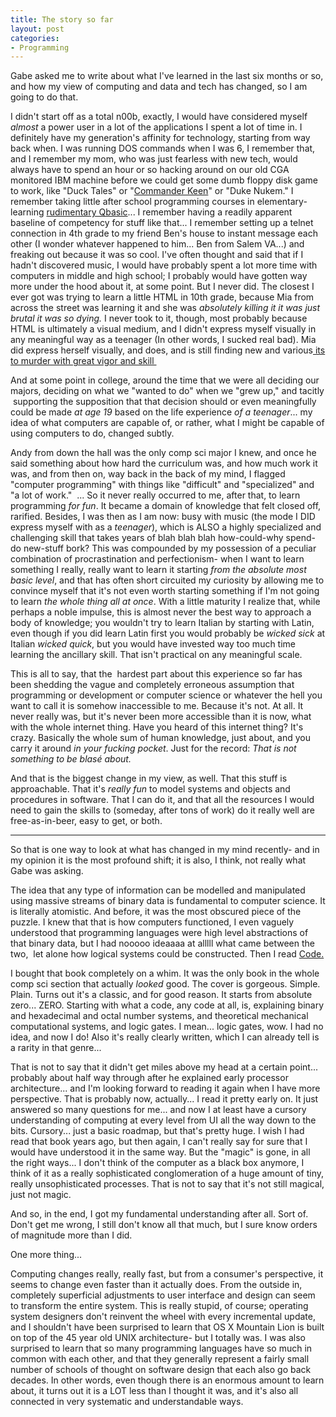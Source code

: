 ```yaml
---
title: The story so far
layout: post
categories:
- Programming
---
```


Gabe asked me to write about what I've learned in the last six months or so, and how my view of computing and data and tech has changed, so I am going to do that.

<a id="more"></a><a id="more-575"></a>

I didn't start off as a total n00b, exactly, I would have considered myself <em>almost</em> a power user in a lot of the applications I spent a lot of time in. I definitely have my generation's affinity for technology, starting from way back when. I was running DOS commands when I was 6, I remember that, and I remember my mom, who was just fearless with new tech, would always have to spend an hour or so hacking around on our old CGA monitored IBM machine before we could get some dumb floppy disk game to work, like "Duck Tales" or "<a href="http://www.youtube.com/watch?v=CyTDI2ATb6k&amp;noredirect=1">Commander Keen</a>" or "Duke Nukem." I remember taking little after school programming courses in elementary- learning <a href="http://repl.it/Kpm/1" target="_blank">rudimentary Qbasic</a>... I remember having a readily apparent baseline of competency for stuff like that... I remember setting up a telnet connection in 4th grade to my friend Ben's house to instant message each other (I wonder whatever happened to him... Ben from Salem VA...) and freaking out because it was so cool. I've often thought and said that if I hadn't discovered music, I would have probably spent a lot more time with computers in middle and high school; I probably would have gotten way more under the hood about it, at some point. But I never did. The closest I ever got was trying to learn a little HTML in 10th grade, because Mia from across the street was learning it and she was <em>absolutely killing it it was just brutal it was so dying. </em>I never took to it, though, most probably because HTML is ultimately a visual medium, and I didn't express myself visually in any meaningful way as a teenager (In other words, I sucked real bad). Mia did express herself visually, and does, and is still finding new and various<a href="http://www.businessinsider.com/best-designers-in-technology-2013-5?op=1" target="_blank"> its to murder with great vigor and skill </a>

And at some point in college, around the time that we were all deciding our majors, deciding on what we "wanted to do" when we "grew up," and tacitly  supporting the supposition that that decision should or even meaningfully could be made <em>at age 19</em> based on the life experience <em>of a teenager</em>... my idea of what computers are capable of, or rather, what I might be capable of using computers to do, changed subtly.

Andy from down the hall was the only comp sci major I knew, and once he said something about how hard the curriculum was, and how much work it was, and from then on, way back in the back of my mind, I flagged "computer programming" with things like "difficult" and "specialized" and "a lot of work."  ... So it never really occurred to me, after that, to learn programming <em>for fun</em>. It became a domain of knowledge that felt closed off, rarified. Besides, I was then as I am now: busy with music (the mode I DID express myself with as a <em>teenager</em>), which is ALSO a highly specialized and challenging skill that takes years of blah blah blah how-could-why spend-do new-stuff bork? This was compounded by my possession of a peculiar combination of procrastination and perfectionism- when I want to learn something I really, really want to learn it starting <em>from the absolute most basic level</em>, and that has often short circuited my curiosity by allowing me to convince myself that it's not even worth starting something if I'm not going to learn <em>the whole thing all at once</em>. With a little maturity I realize that, while perhaps a noble impulse, this is almost never the best way to approach a body of knowledge; you wouldn't try to learn Italian by starting with Latin, even though if you did learn Latin first you would probably be <em>wicked sick</em> at Italian <em>wicked quick</em>, but you would have invested way too much time learning the ancillary skill. That isn't practical on any meaningful scale.

This is all to say, that the  hardest part about this experience so far has been shedding the vague and completely erroneous assumption that programming or development or computer science or whatever the hell you want to call it is somehow inaccessible to me. Because it's not. At all. It never really was, but it's never been more accessible than it is now, what with the whole internet thing. Have you heard of this internet thing? It's crazy. Basically the whole sum of human knowledge, just about, and you carry it around <em>in your fucking pocket</em>. Just for the record: <em>That is not something to be blasé about.</em>

And that is the biggest change in my view, as well. That this stuff is approachable. That it's <em>really fun</em> to model systems and objects and procedures in software. That I can do it, and that all the resources I would need to gain the skills to (someday, after tons of work) do it really well are free-as-in-beer, easy to get, or both.

***

So that is one way to look at what has changed in my mind recently- and in my opinion it is the most profound shift; it is also, I think, not really what Gabe was asking.

The idea that any type of information can be modelled and manipulated using massive streams of binary data is fundamental to computer science. It is literally atomistic. And before, it was the most obscured piece of the puzzle. I knew that that is how computers functioned, I even vaguely understood that programming languages were high level abstractions of that binary data, but I had nooooo ideaaaa at alllll what came between the two,  let alone how logical systems could be constructed. Then I read <a href="http://www.amazon.com/Code-Language-Computer-Hardware-Software/dp/0735611319">Code.</a>

I bought that book completely on a whim. It was the only book in the whole comp sci section that actually _looked_ good. The cover is gorgeous. Simple. Plain. Turns out it's a classic, and for good reason. It starts from absolute zero... ZERO. Starting with what a code, any code at all, is, explaining binary and hexadecimal and octal number systems, and theoretical mechanical computational systems, and logic gates. I mean... logic gates, wow. I had no idea, and now I do! Also it's really clearly written, which I can already tell is a rarity in that genre...

That is not to say that it didn't get miles above my head at a certain point... probably about half way through after he explained early processor architecture... and I'm looking forward to reading it again when I have more perspective. That is probably now, actually... I read it pretty early on. It just answered so many questions for me... and now I at least have a cursory understanding of computing at every level from UI all the way down to the bits. Cursory... just a basic roadmap, but that's pretty huge. I wish I had read that book years ago, but then again, I can't really say for sure that I would have understood it in the same way. But the "magic" is gone, in all the right ways... I don't think of the computer as a black box anymore, I think of it as a really sophisticated conglomeration of a huge amount of tiny, really unsophisticated processes. That is not to say that it's not still magical, just not magic.

And so, in the end, I got my fundamental understanding after all. Sort of. Don't get me wrong, I still don't know all that much, but I sure know orders of magnitude more than I did.

One more thing...

Computing changes really, really fast, but from a consumer's perspective, it seems to change even faster than it actually does. From the outside in, completely superficial adjustments to user interface and design can seem to transform the entire system. This is really stupid, of course; operating system designers don't reinvent the wheel with every incremental update, and I shouldn't have been surprised to learn that OS X Mountain Lion is built on top of the 45 year old UNIX architecture- but I totally was. I was also surprised to learn that so many programming languages have so much in common with each other, and that they generally represent a fairly small number of schools of thought on software design that each also go back decades. In other words, even though there is an enormous amount to learn about, it turns out it is a LOT less than I thought it was, and it's also all connected in very systematic and understandable ways.
